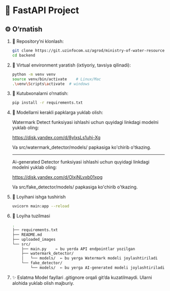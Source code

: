 # 🚀 FastAPI Project

## ⚙️ O‘rnatish

1. 🔽 Repository’ni klonlash:
   ```bash
   git clone https://git.uzinfocom.uz/agrod/ministry-of-water-resources/media-checker/backend.git
   cd backend

2. 🔽 Virtual environment yaratish (ixtiyoriy, tavsiya qilinadi):
    ```bash
    python -m venv venv
    source venv/bin/activate    # Linux/Mac
    .\venv\Scripts\activate  # windows

3. 🔽 Kutubxonalarni o‘rnatish:
    ```bash
    pip install -r requirements.txt

4. 🔽 Modellarni kerakli papklarga yuklab olish:
    
    Watermark Detect funksiyasi ishlashi uchun quyidagi linkdagi modelni yuklab oling:
    
    https://disk.yandex.com/d/8ylxsLs1uhj-Xg

    Va src/watermark_detector/models/ papkasiga ko'chirib o'tkazing.

    ___________________________________________________________________________________

    Ai-generated Detector funksiyasi ishlashi uchun quyidagi linkdagi modelni yuklab oling:
    
    https://disk.yandex.com/d/OlxjNLvxb01xpg


    Va src/fake_detector/models/ papkasiga ko'chirib o'tkazing.

5. 🚀 Loyihani ishga tushirish
    
    ```bash
    uvicorn main:app --reload


6. 📁 Loyiha tuzilmasi
    ```bash
    .
    ├── requirements.txt
    ├── README.md
    ├── uploaded_images
    └── src/
        ├── main.py    ← bu yerda API endpointlar yozilgan
        ├── watermark_detector/
        │   └── models/  ← bu yerga Watermark modeli joylashtiriladi
        └── fake_detector/
            └── models/  ← bu yerga AI-generated modeli joylashtiriladi


7. ✨ Eslatma
Model fayllari .gitignore orqali git’da kuzatilmaydi. Ularni alohida yuklab olish majburiy.
